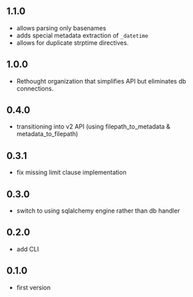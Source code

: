 ## 1.1.0
* allows parsing only basenames
* adds special metadata extraction of `_datetime`
* allows for duplicate strptime directives.

## 1.0.0
* Rethought organization that simplifies API but eliminates db connections.

## 0.4.0
* transitioning into v2 API (using filepath_to_metadata & metadata_to_filepath)

## 0.3.1
* fix missing limit clause implementation

## 0.3.0
* switch to using sqlalchemy engine rather than db handler

## 0.2.0
* add CLI

## 0.1.0
* first version

